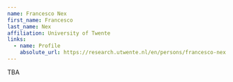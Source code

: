 ```yaml
---
name: Francesco Nex
first_name: Francesco
last_name: Nex
affiliation: University of Twente
links:
  - name: Profile
    absolute_url: https://research.utwente.nl/en/persons/francesco-nex
---
```


TBA
